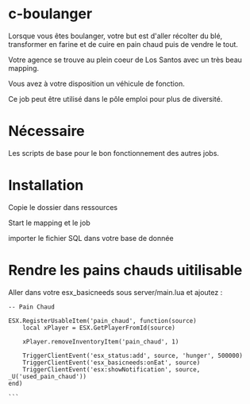 # c-boulanger
Lorsque vous êtes boulanger, votre but est d'aller récolter du blé, transformer en farine et de cuire en pain chaud puis de vendre le tout.

Votre agence se trouve au plein coeur de Los Santos avec un très beau mapping.

Vous avez à votre disposition un véhicule de fonction.

Ce job peut être utilisé dans le pôle emploi pour plus de diversité.

# Nécessaire
Les scripts de base pour le bon fonctionnement des autres jobs.

# Installation
Copie le dossier dans ressources 

Start le mapping et le job

importer le fichier SQL dans votre base de donnée

# Rendre les pains chauds uitilisable
Aller dans votre esx_basicneeds sous server/main.lua et ajoutez :
````
-- Pain Chaud

ESX.RegisterUsableItem('pain_chaud', function(source)
	local xPlayer = ESX.GetPlayerFromId(source)

	xPlayer.removeInventoryItem('pain_chaud', 1)

	TriggerClientEvent('esx_status:add', source, 'hunger', 500000)
	TriggerClientEvent('esx_basicneeds:onEat', source)
	TriggerClientEvent('esx:showNotification', source, _U('used_pain_chaud'))
end)

```
